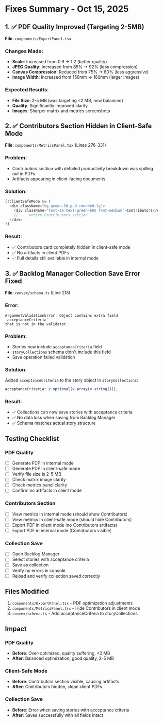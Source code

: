 # Fixes Summary - Oct 15, 2025

## 1. ✅ PDF Quality Improved (Targeting 2-5MB)

**File**: `components/ExportPanel.tsx`

### Changes Made:
- **Scale**: Increased from 0.9 → 1.2 (better quality)
- **JPEG Quality**: Increased from 85% → 92% (less compression)
- **Canvas Compression**: Reduced from 75% → 80% (less aggressive)
- **Image Width**: Increased from 150mm → 160mm (larger images)

### Expected Results:
- **File Size**: 2-5 MB (was targeting <2 MB, now balanced)
- **Quality**: Significantly improved clarity
- **Images**: Sharper matrix and metrics screenshots

## 2. ✅ Contributors Section Hidden in Client-Safe Mode

**File**: `components/MetricsPanel.tsx` (Lines 276-331)

### Problem:
- Contributors section with detailed productivity breakdown was spilling out in PDFs
- Artifacts appearing in client-facing documents

### Solution:
```typescript
{!clientSafeMode && (
  <div className="bg-green-50 p-3 rounded-lg">
    <div className="text-sm text-green-600 font-medium">Contributors</div>
    // ... entire Contributors section
  </div>
)}
```

### Result:
- ✅ Contributors card completely hidden in client-safe mode
- ✅ No artifacts in client PDFs
- ✅ Full details still available in internal mode

## 3. ✅ Backlog Manager Collection Save Error Fixed

**File**: `convex/schema.ts` (Line 218)

### Error:
```
ArgumentValidationError: Object contains extra field `acceptanceCriteria` 
that is not in the validator.
```

### Problem:
- Stories now include `acceptanceCriteria` field
- `storyCollections` schema didn't include this field
- Save operation failed validation

### Solution:
Added `acceptanceCriteria` to the story object in `storyCollections`:
```typescript
acceptanceCriteria: v.optional(v.array(v.string())),
```

### Result:
- ✅ Collections can now save stories with acceptance criteria
- ✅ No data loss when saving from Backlog Manager
- ✅ Schema matches actual story structure

## Testing Checklist

### PDF Quality
- [ ] Generate PDF in internal mode
- [ ] Generate PDF in client-safe mode
- [ ] Verify file size is 2-5 MB
- [ ] Check matrix image clarity
- [ ] Check metrics panel clarity
- [ ] Confirm no artifacts in client mode

### Contributors Section
- [ ] View metrics in internal mode (should show Contributors)
- [ ] View metrics in client-safe mode (should hide Contributors)
- [ ] Export PDF in client mode (no Contributors artifacts)
- [ ] Export PDF in internal mode (Contributors visible)

### Collection Save
- [ ] Open Backlog Manager
- [ ] Select stories with acceptance criteria
- [ ] Save as collection
- [ ] Verify no errors in console
- [ ] Reload and verify collection saved correctly

## Files Modified

1. `components/ExportPanel.tsx` - PDF optimization adjustments
2. `components/MetricsPanel.tsx` - Hide Contributors in client mode
3. `convex/schema.ts` - Add acceptanceCriteria to storyCollections

## Impact

### PDF Quality
- **Before**: Over-optimized, quality suffering, <2 MB
- **After**: Balanced optimization, good quality, 2-5 MB

### Client-Safe Mode
- **Before**: Contributors section visible, causing artifacts
- **After**: Contributors hidden, clean client PDFs

### Collection Save
- **Before**: Error when saving stories with acceptance criteria
- **After**: Saves successfully with all fields intact
